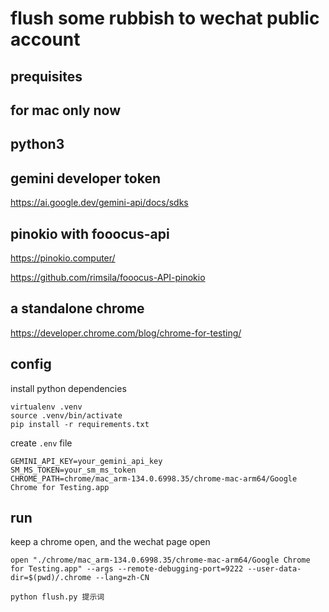 # flush some rubbish to wechat public account

## prequisites

## for mac only now

## python3

## gemini developer token

https://ai.google.dev/gemini-api/docs/sdks

## pinokio with fooocus-api

https://pinokio.computer/

https://github.com/rimsila/fooocus-API-pinokio

## a standalone chrome

https://developer.chrome.com/blog/chrome-for-testing/

## config

install python dependencies

```shell
virtualenv .venv
source .venv/bin/activate
pip install -r requirements.txt
```

create `.env` file

```
GEMINI_API_KEY=your_gemini_api_key
SM_MS_TOKEN=your_sm_ms_token
CHROME_PATH=chrome/mac_arm-134.0.6998.35/chrome-mac-arm64/Google Chrome for Testing.app

```

## run

keep a chrome open, and the wechat page open

```shell
open "./chrome/mac_arm-134.0.6998.35/chrome-mac-arm64/Google Chrome for Testing.app" --args --remote-debugging-port=9222 --user-data-dir=$(pwd)/.chrome --lang=zh-CN
```


```shell
python flush.py 提示词
```